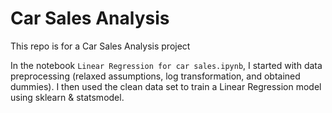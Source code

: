 # Car Sales Analysis
This repo is for a Car Sales Analysis project

In the notebook `Linear Regression for car sales.ipynb`, I started with data preprocessing (relaxed assumptions, log transformation, and obtained dummies). I then used the clean data set to train a Linear Regression model using sklearn & statsmodel.


